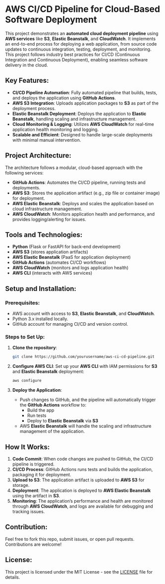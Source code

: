 # AWS CI/CD Pipeline for Cloud-Based Software Deployment

This project demonstrates an **automated cloud deployment pipeline** using **AWS services** like **S3**, **Elastic Beanstalk**, and **CloudWatch**. It implements an end-to-end process for deploying a web application, from source code updates to continuous integration, testing, deployment, and monitoring. This project follows industry best practices for CI/CD (Continuous Integration and Continuous Deployment), enabling seamless software delivery in the cloud.

## Key Features:
- **CI/CD Pipeline Automation**: Fully automated pipeline that builds, tests, and deploys the application using **GitHub Actions**.
- **AWS S3 Integration**: Uploads application packages to **S3** as part of the deployment process.
- **Elastic Beanstalk Deployment**: Deploys the application to **Elastic Beanstalk**, handling scaling and infrastructure management.
- **Cloud Monitoring & Logging**: Utilizes **AWS CloudWatch** for real-time application health monitoring and logging.
- **Scalable and Efficient**: Designed to handle large-scale deployments with minimal manual intervention.

## Project Architecture:
The architecture follows a modular, cloud-based approach with the following services:
- **GitHub Actions**: Automates the CI/CD pipeline, running tests and deployments.
- **AWS S3**: Stores the application artifact (e.g., zip file or container image) for deployment.
- **AWS Elastic Beanstalk**: Deploys and scales the application based on cloud infrastructure management.
- **AWS CloudWatch**: Monitors application health and performance, and provides logging/alerting for issues.

## Tools and Technologies:
- **Python** (Flask or FastAPI for back-end development)
- **AWS S3** (stores application artifacts)
- **AWS Elastic Beanstalk** (PaaS for application deployment)
- **GitHub Actions** (automates CI/CD workflows)
- **AWS CloudWatch** (monitors and logs application health)
- **AWS CLI** (interacts with AWS services)

## Setup and Installation:

### Prerequisites:
- AWS account with access to **S3**, **Elastic Beanstalk**, and **CloudWatch**.
- Python 3.x installed locally.
- GitHub account for managing CI/CD and version control.

### Steps to Set Up:
1. **Clone the repository**:
    ```bash
    git clone https://github.com/yourusername/aws-ci-cd-pipeline.git
    ```

2. **Configure AWS CLI**:
    Set up your **AWS CLI** with IAM permissions for **S3** and **Elastic Beanstalk** deployment:
    ```bash
    aws configure
    ```

3. **Deploy the Application**:
    - Push changes to GitHub, and the pipeline will automatically trigger the **GitHub Actions** workflow to:
        - Build the app
        - Run tests
        - Deploy to **Elastic Beanstalk** via **S3**
    - AWS **Elastic Beanstalk** will handle the scaling and infrastructure management of the application.

## How It Works:
1. **Code Commit**: When code changes are pushed to GitHub, the CI/CD pipeline is triggered.
2. **CI/CD Process**: GitHub Actions runs tests and builds the application, packaging it for deployment.
3. **Upload to S3**: The application artifact is uploaded to **AWS S3** for storage.
4. **Deployment**: The application is deployed to **AWS Elastic Beanstalk** using the artifact in **S3**.
5. **Monitoring**: The application’s performance and health are monitored through **AWS CloudWatch**, and logs are available for debugging and tracking issues.

## Contribution:
Feel free to fork this repo, submit issues, or open pull requests. Contributions are welcome!

## License:
This project is licensed under the MIT License - see the [LICENSE](LICENSE) file for details.
